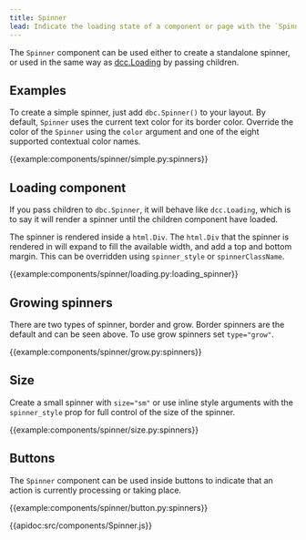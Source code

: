 ```yaml
---
title: Spinner
lead: Indicate the loading state of a component or page with the `Spinner` component.
---
```


The `Spinner` component can be used either to create a standalone spinner, or used in the same way as [dcc.Loading](https://dash.plot.ly/dash-core-components/loading) by passing children.

## Examples

To create a simple spinner, just add `dbc.Spinner()` to your layout. By default, `Spinner` uses the current text color for its border color. Override the color of the `Spinner` using the `color` argument and one of the eight supported contextual color names.

{{example:components/spinner/simple.py:spinners}}

## Loading component

If you pass children to `dbc.Spinner`, it will behave like `dcc.Loading`, which is to say it will render a spinner until the children component have loaded.

The spinner is rendered inside a `html.Div`. The `html.Div` that the spinner is rendered in will expand to fill the available width, and add a top and bottom margin. This can be overridden using `spinner_style` or `spinnerClassName`.

{{example:components/spinner/loading.py:loading_spinner}}

## Growing spinners

There are two types of spinner, border and grow. Border spinners are the default and can be seen above. To use grow spinners set `type="grow"`.

{{example:components/spinner/grow.py:spinners}}

## Size

Create a small spinner with `size="sm"` or use inline style arguments with the `spinner_style` prop for full control of the size of the spinner.

{{example:components/spinner/size.py:spinners}}

## Buttons

The `Spinner` component can be used inside buttons to indicate that an action is currently processing or taking place.

{{example:components/spinner/button.py:spinners}}

{{apidoc:src/components/Spinner.js}}
